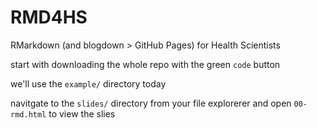 # RMD4HS
RMarkdown (and blogdown > GitHub Pages) for Health Scientists


start with downloading the whole repo with the green `code` button

we'll use the `example/` directory today

navitgate to the `slides/` directory from your file explorerer and open `00-rmd.html` to view the slies
